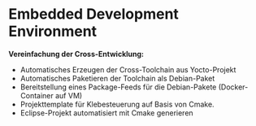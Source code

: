 # Embedded Development Environment

**Vereinfachung der Cross-Entwicklung:**

* Automatisches Erzeugen der Cross-Toolchain aus Yocto-Projekt
* Automatisches Paketieren der Toolchain als Debian-Paket
* Bereitstellung eines Package-Feeds für die Debian-Pakete (Docker-Container auf VM)
* Projekttemplate für Klebesteuerung auf Basis von Cmake.
* Eclipse-Projekt automatisiert mit Cmake generieren

